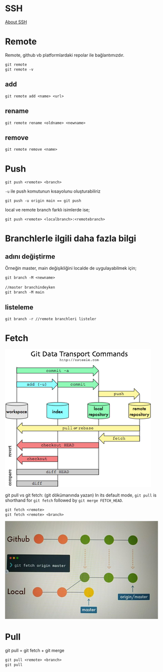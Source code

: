 # SSH
[About SSH](https://docs.github.com/en/authentication/connecting-to-github-with-ssh/about-ssh)

# Remote
Remote, github vb platformlardaki repolar ile bağlantımızdır.

    git remote  
    git remote -v

## add
    git remote add <name> <url>

## rename
    git remote rename <oldname> <newname>

## remove
    git remote remove <name>

# Push

    git push <remote> <branch>

`-u` ile push komutunun kısayolunu oluşturabiliriz

    git push -u origin main == git push

local ve remote branch farklı isimlerde ise;

    git push <remote> <localbranch>:<remotebranch>


# Branchlerle ilgili daha fazla bilgi

## adını değiştirme
Örneğin master, main değişikliğini localde de uygulayabilmek için;

    git branch -M <newname>
    
    //master branchindeyken
    git branch -M main

## listeleme

    git branch -r //remote branchleri listeler

# Fetch
![workflow](../assets/lab12-workflow.png)


git pull vs git fetch: (git dökümanında yazan)
In its default mode, `git pull` is shorthand for `git fetch` followed by `git merge FETCH_HEAD`.

    git fetch <remote>
    git fetch <remote> <branch>

![how fetch works](../assets/lab12-fetch.jpeg)

# Pull
git pull = git fetch + git merge

    git pull <remote> <branch>
    git pull 
